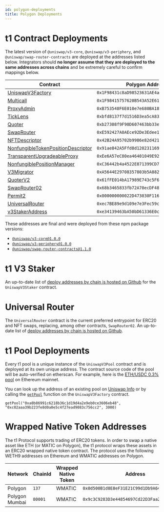 ```yaml
---
id: polygon-deployments
title: Polygon Deployments
---
```


# t1 Contract Deployments

The latest version of `@uniswap/v3-core`, `@uniswap/v3-periphery`, and `@uniswap/swap-router-contracts` are deployed at the addresses listed below. Integrators should **no longer assume that they are deployed to the same addresses across chains** and be extremely careful to confirm mappings below.

| Contract                                                                                                                                                     | Polygon Addresses                            | Polygon Mumbai                               |
| ------------------------------------------------------------------------------------------------------------------------------------------------------------ | -------------------------------------------- | -------------------------------------------- |
| [UniswapV3Factory](https://github.com/Uniswap/uniswap-v3-core/blob/v1.0.0/contracts/UniswapV3Factory.sol)                                                    | `0x1F98431c8aD98523631AE4a59f267346ea31F984` | `0x1F98431c8aD98523631AE4a59f267346ea31F984` |
| [Multicall](https://polygonscan.com/address/0x1F98415757620B543A52E61c46B32eB19261F984#code)                                                                 | `0x1F98415757620B543A52E61c46B32eB19261F984` | `0x1F98415757620B543A52E61c46B32eB19261F984` |
| [ProxyAdmin](https://github.com/OpenZeppelin/openzeppelin-contracts/blob/v3.4.1-solc-0.7-2/contracts/proxy/ProxyAdmin.sol)                                   | `0xB753548F6E010e7e680BA186F9Ca1BdAB2E90cf2` | `0xB753548F6E010e7e680BA186F9Ca1BdAB2E90cf2` |
| [TickLens](https://github.com/Uniswap/uniswap-v3-periphery/blob/v1.0.0/contracts/lens/TickLens.sol)                                                          | `0xbfd8137f7d1516D3ea5cA83523914859ec47F573` | `0xbfd8137f7d1516D3ea5cA83523914859ec47F573` |
| [Quoter](https://github.com/Uniswap/uniswap-v3-periphery/blob/v1.0.0/contracts/lens/Quoter.sol)                                                              | `0xb27308f9F90D607463bb33eA1BeBb41C27CE5AB6` | `0xb27308f9F90D607463bb33eA1BeBb41C27CE5AB6` |
| [SwapRouter](https://github.com/Uniswap/uniswap-v3-periphery/blob/v1.0.0/contracts/SwapRouter.sol)                                                           | `0xE592427A0AEce92De3Edee1F18E0157C05861564` | `0xE592427A0AEce92De3Edee1F18E0157C05861564` |
| [NFTDescriptor](https://github.com/Uniswap/uniswap-v3-periphery/blob/v1.0.0/contracts/libraries/NFTDescriptor.sol)                                           | `0x42B24A95702b9986e82d421cC3568932790A48Ec` | `0x42B24A95702b9986e82d421cC3568932790A48Ec` |
| [NonfungibleTokenPositionDescriptor](https://github.com/Uniswap/uniswap-v3-periphery/blob/v1.0.0/contracts/NonfungibleTokenPositionDescriptor.sol)           | `0x91ae842A5Ffd8d12023116943e72A606179294f3` | `0x91ae842A5Ffd8d12023116943e72A606179294f3` |
| [TransparentUpgradeableProxy](https://github.com/OpenZeppelin/openzeppelin-contracts/blob/v3.4.1-solc-0.7-2/contracts/proxy/TransparentUpgradeableProxy.sol) | `0xEe6A57eC80ea46401049E92587E52f5Ec1c24785` | `0xEe6A57eC80ea46401049E92587E52f5Ec1c24785` |
| [NonfungiblePositionManager](https://github.com/Uniswap/uniswap-v3-periphery/blob/v1.0.0/contracts/NonfungiblePositionManager.sol)                           | `0xC36442b4a4522E871399CD717aBDD847Ab11FE88` | `0xC36442b4a4522E871399CD717aBDD847Ab11FE88` |
| [V3Migrator](https://github.com/Uniswap/uniswap-v3-periphery/blob/v1.0.0/contracts/V3Migrator.sol)                                                           | `0xA5644E29708357803b5A882D272c41cC0dF92B34` | `0xA5644E29708357803b5A882D272c41cC0dF92B34` |
| [QuoterV2](https://github.com/Uniswap/v3-periphery/blob/main/contracts/lens/QuoterV2.sol)                                                                    | `0x61fFE014bA17989E743c5F6cB21bF9697530B21e` | `0x61fFE014bA17989E743c5F6cB21bF9697530B21e` |
| [SwapRouter02](https://github.com/Uniswap/swap-router-contracts/blob/main/contracts/SwapRouter02.sol)                                                        | `0x68b3465833fb72A70ecDF485E0e4C7bD8665Fc45` | `0x68b3465833fb72A70ecDF485E0e4C7bD8665Fc45` |
| [Permit2](https://github.com/Uniswap/permit2)                                                                                                                | `0x000000000022D473030F116dDEE9F6B43aC78BA3` | `0x000000000022D473030F116dDEE9F6B43aC78BA3` |
| [UniversalRouter](https://github.com/Uniswap/universal-router)                                                                                               | `0xec7BE89e9d109e7e3Fec59c222CF297125FEFda2` | `0x3fC91A3afd70395Cd496C647d5a6CC9D4B2b7FAD` |
| [v3StakerAddress](https://github.com/Uniswap/v3-staker)                                                                                                      | `0xe34139463bA50bD61336E0c446Bd8C0867c6fE65` | `0xe34139463bA50bD61336E0c446Bd8C0867c6fE65` |


These addresses are final and were deployed from these npm package versions:

- [`@uniswap/v3-core@1.0.0`](https://github.com/Uniswap/uniswap-v3-core/tree/v1.0.0)
- [`@uniswap/v3-periphery@1.0.0`](https://github.com/Uniswap/uniswap-v3-periphery/tree/v1.0.0)
- [`@uniswap/swap-router-contracts@1.1.0`](https://github.com/Uniswap/swap-router-contracts/tree/v1.1.0)

# t1 V3 Staker

An up-to-date list of [deploy addresses by chain is hosted on Github](https://github.com/Uniswap/v3-staker/releases/tag/v1.0.2) for the `UniswapV3Staker` contract.

# Universal Router

The `UniversalRouter` contract is the current preferred entrypoint for ERC20 and NFT swaps, replacing, among other contracts, `SwapRouter02`. An up-to-date list of [deploy addresses by chain is hosted on Github](https://github.com/Uniswap/universal-router/tree/main/deploy-addresses).

# t1 Pool Deployments

Every t1 pool is a unique instance of the `UniswapV3Pool` contract and is deployed at its own unique address. The contract source code of the pool will be auto-verified on etherscan. For example, here is the [ETH/USDC 0.3% pool](https://etherscan.io/address/0x8ad599c3a0ff1de082011efddc58f1908eb6e6d8) on Ethereum mainnet.

You can look up the address of an existing pool on [Uniswap Info](https://info.uniswap.org/#/) or by calling the [`getPool`](../reference/core/interfaces/IUniswapV3Factory.md#getpool) function on the `UniswapV3Factory` contract.

```solidity
getPool("0xa0b86991c6218b36c1d19d4a2e9eb0ce3606eb48", "0xc02aaa39b223fe8d0a0e5c4f27ead9083c756cc2", 3000)
```

# Wrapped Native Token Addresses

The t1 Protocol supports trading of ERC20 tokens. In order to swap a native asset like ETH (or MATIC on Polygon), the t1 protocol wraps these assets in an ERC20 wrapped native token contract. The protocol uses the following WETH9 addresses on Ethereum and WMATIC addresses on Polygon.

| Network             | ChainId  | Wrapped Native Token | Address                                      |
| ------------------- | -------- | -------------------- | -------------------------------------------- |
| Polygon             | `137`    | WMATIC               | `0x0d500B1d8E8eF31E21C99d1Db9A6444d3ADf1270` |
| Polygon Mumbai      | `80001`  | WMATIC               | `0x9c3C9283D3e44854697Cd22D3Faa240Cfb032889` |
